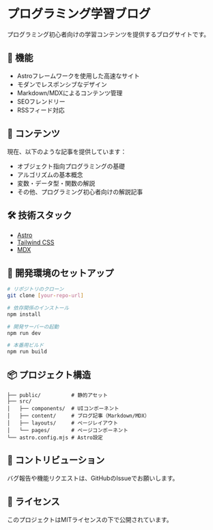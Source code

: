 # プログラミング学習ブログ

プログラミング初心者向けの学習コンテンツを提供するブログサイトです。

## 🚀 機能

- Astroフレームワークを使用した高速なサイト
- モダンでレスポンシブなデザイン
- Markdown/MDXによるコンテンツ管理
- SEOフレンドリー
- RSSフィード対応

## 📝 コンテンツ

現在、以下のような記事を提供しています：

- オブジェクト指向プログラミングの基礎
- アルゴリズムの基本概念
- 変数・データ型・関数の解説
- その他、プログラミング初心者向けの解説記事

## 🛠️ 技術スタック

- [Astro](https://astro.build)
- [Tailwind CSS](https://tailwindcss.com)
- [MDX](https://mdxjs.com)

## 🔧 開発環境のセットアップ

```bash
# リポジトリのクローン
git clone [your-repo-url]

# 依存関係のインストール
npm install

# 開発サーバーの起動
npm run dev

# 本番用ビルド
npm run build
```

## 📦 プロジェクト構造

```
├── public/          # 静的アセット
├── src/
│   ├── components/  # UIコンポーネント
│   ├── content/     # ブログ記事（Markdown/MDX）
│   ├── layouts/     # ページレイアウト
│   └── pages/       # ページコンポーネント
└── astro.config.mjs # Astro設定
```

## 🤝 コントリビューション

バグ報告や機能リクエストは、GitHubのIssueでお願いします。

## 📄 ライセンス

このプロジェクトはMITライセンスの下で公開されています。